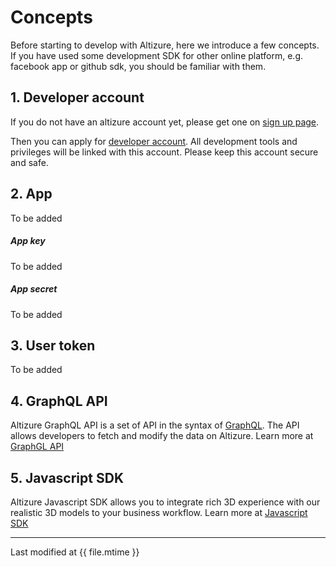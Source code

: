 # Concepts

Before starting to develop with Altizure, here we introduce a few concepts. If you have used some development SDK for other online platform, e.g. facebook app or github sdk, you should be familiar with them.

## 1. Developer account

If you do not have an altizure account yet, please get one on [sign up page](https://www.altizure.com/signup/china?lang=zh-cn).

Then you can apply for [developer account](dev-account.md). All development tools and privileges will be linked with this account. Please keep this account secure and safe.


## 2. App

To be added

##### App key

To be added

##### App secret

To be added


## 3. User token

To be added


## 4. GraphQL API

Altizure GraphQL API is a set of API in the syntax of [GraphQL](http://graphql.org/learn/). The API allows developers to fetch and modify the data on Altizure. Learn more at [GraphGL API](api.md)

## 5. Javascript SDK

Altizure Javascript SDK allows you to integrate rich 3D experience with our realistic 3D models to your business workflow. Learn more at [Javascript SDK](jssdk.md)

---

Last modified at {{ file.mtime }}
